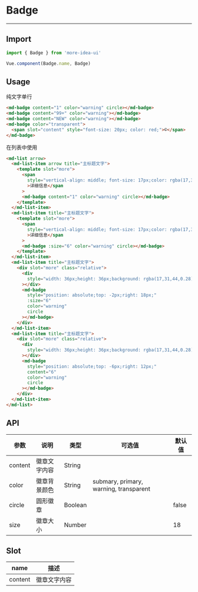 <!--
 * @Descripttion:
 * @version:
 * @Author: lizt
 * @Date: 2021-01-08 15:14:21
 * @LastEditors: lizt
 * @LastEditTime: 2021-01-19 14:39:57
-->

# Badge

---

## Import

```javascript
import { Badge } from 'more-idea-ui'

Vue.component(Badge.name, Badge)
```

## Usage

纯文字单行

```html
<md-badge content="1" color="warning" circle></md-badge>
<md-badge content="99+" color="warning"></md-badge>
<md-badge content="NEW" color="warning"></md-badge>
<md-badge color="transparent">
  <span slot="content" style="font-size: 20px; color: red;">©</span>
</md-badge>
```

在列表中使用

```html
<md-list arrow>
  <md-list-item arrow title="主标题文字">
    <template slot="more">
      <span
        style="vertical-align: middle; font-size: 17px;color: rgba(17,31,44,0.4);margin-right: 4px;"
        >详细信息</span
      >
      <md-badge content="1" color="warning" circle></md-badge>
    </template>
  </md-list-item>
  <md-list-item title="主标题文字">
    <template slot="more">
      <span
        style="vertical-align: middle; font-size: 17px;color: rgba(17,31,44,0.4);margin-right: 4px;"
        >详细信息</span
      >
      <md-badge :size="6" color="warning" circle></md-badge>
    </template>
  </md-list-item>
  <md-list-item title="主标题文字">
    <div slot="more" class="relative">
      <div
        style="width: 36px;height: 36px;background: rgba(17,31,44,0.28);border-radius: 4px;"
      ></div>
      <md-badge
        style="position: absolute;top: -2px;right: 18px;"
        :size="6"
        color="warning"
        circle
      ></md-badge>
    </div>
  </md-list-item>
  <md-list-item title="主标题文字">
    <div slot="more" class="relative">
      <div
        style="width: 36px;height: 36px;background: rgba(17,31,44,0.28);border-radius: 4px;"
      ></div>
      <md-badge
        style="position: absolute;top: -6px;right: 12px;"
        content="6"
        color="warning"
        circle
      ></md-badge>
    </div>
  </md-list-item>
</md-list>
```

## API

| 参数    | 说明         | 类型    | 可选值                                 | 默认值 |
| ------- | ------------ | ------- | -------------------------------------- | ------ |
| content | 徽章文字内容 | String  |                                        |        |
| color   | 徽章背景颜色 | String  | submary, primary, warning, transparent |        |
| circle  | 圆形徽章     | Boolean |                                        | false  |
| size    | 徽章大小     | Number  |                                        | 18     |

## Slot

| name    | 描述         |
| ------- | ------------ |
| content | 徽章文字内容 |
